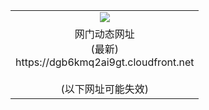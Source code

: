 ﻿<table>
  <tr></tr>
  <tr><td colspan=2 align=center><img src="https://dgb6kmq2ai9gt.cloudfront.net/Up/oGate.jpg" /></td></tr>
  <tr><td colspan=2 align=center>网门动态网址<br/>(最新)
<br>https://dgb6kmq2ai9gt.cloudfront.net
<br/><br/>(以下网址可能失效)
    </td>
  </tr>
</table>
